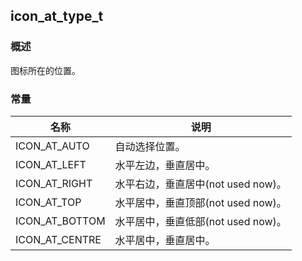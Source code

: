 ## icon\_at\_type\_t
### 概述
图标所在的位置。
### 常量
<p id="icon_at_type_t_consts">

| 名称 | 说明 | 
| -------- | ------- | 
| ICON\_AT\_AUTO | 自动选择位置。 |
| ICON\_AT\_LEFT | 水平左边，垂直居中。 |
| ICON\_AT\_RIGHT | 水平右边，垂直居中(not used now)。 |
| ICON\_AT\_TOP | 水平居中，垂直顶部(not used now)。 |
| ICON\_AT\_BOTTOM | 水平居中，垂直低部(not used now)。 |
| ICON\_AT\_CENTRE | 水平居中，垂直居中。 |
